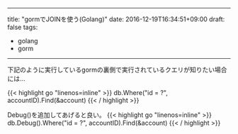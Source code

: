 
---
title: "gormでJOINを使う(Golang)"
date: 2016-12-19T16:34:51+09:00
draft: false
tags:
- golang
- gorm
<!-- thumbnailImagePosition: left -->
<!-- thumbnailImage: //d1u9biwaxjngwg.cloudfront.net/cover-image-showcase/city-750.jpg -->
<!-- coverImage: //d1u9biwaxjngwg.cloudfront.net/cover-image-showcase/city.jpg -->
<!-- metaAlignment: center -->
<!-- coverMeta: out -->
---


下記のように実行しているgormの裏側で実行されているクエリが知りたい場合には…

{{< highlight go "linenos=inline" >}}
db.Where("id = ?", accountID).Find(&account)
{{< / highlight >}}

<!--more-->


Debug()を追加してあげると良い。
{{< highlight go "linenos=inline" >}}
db.Debug().Where("id = ?", accountID).Find(&account)
{{< / highlight >}}
